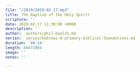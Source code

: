 ```yaml
---
file: "/2019/2019-02-17.mp3"
title: The Baptism of the Holy Spirit
scripture: ''
date: 2019-02-17 11:30:00 +0000
description: ''
author: _authors/phil-boalch.md
series: _series/hebrews-6-primary-biblical-foundations.md
duration: '46:14'
length: 60472864
image: ''
notes: ''

---
```


